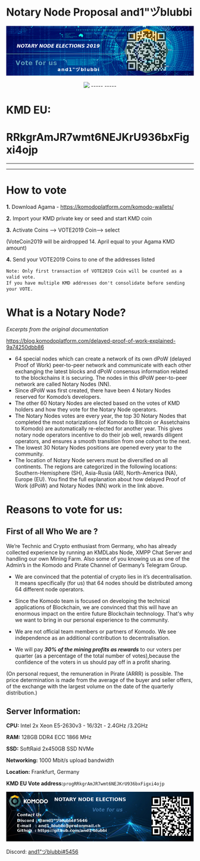 

# **Notary Node Proposal and1"ヅblubbi**














![Banner_1.png](./Banner_1.png)
 


 
<p align="center">
  <img width="350" src="dog.jpg" />
-----
-----
 
# KMD EU:   

# RRkgrAmJR7wmt6NEJKrU936bxFigxi4ojp 

----
----




 
 
 
# How to vote ##
 
**1.** Download Agama - https://komodoplatform.com/komodo-wallets/

**2.** Import your KMD private key or seed and start KMD coin

**3.** Activate Coins --> VOTE2019 Coin--> select

(VoteCoin2019 will be airdropped 14. April equal to your Agama KMD amount)

**4.** Send your VOTE2019 Coins to one of the addresses listed


```
Note: Only first transaction of VOTE2019 Coin will be counted as a valid vote.
If you have multiple KMD addresses don't consolidate before sending your VOTE.
```
 
# What is a Notary Node?

*Excerpts from the original documentation*

https://blog.komodoplatform.com/delayed-proof-of-work-explained-9a74250dbb86
 
* 64 special nodes which can create a network of its own dPoW (delayed Proof of Work) peer-to-peer network and communicate with each other exchanging the latest blocks and dPoW consensus information related to the blockchains it is securing. The nodes in this dPoW peer-to-peer network are called Notary Nodes (NN).
* Since dPoW was first created, there have been 4 Notary Nodes reserved for Komodo’s developers.
* The other 60 Notary Nodes are elected based on the votes of KMD holders and how they vote for the Notary Node operators.
* The Notary Nodes votes are every year, the top 30 Notary Nodes that completed the most notarizations (of Komodo to Bitcoin or Assetchains to Komodo) are automatically re-elected for another year. This gives notary node operators incentive to do their job well, rewards diligent operators, and ensures a smooth transition from one cohort to the next.
* The lowest 30 Notary Nodes positions are opened every year to the community.
* The location of Notary Node servers must be diversified on all continents. The regions are categorized in the following locations: Southern-Hemisphere (SH), Asia-Rusia (AR), North-America (NA), Europe (EU).
You find the full explanation about how delayed Proof of Work (dPoW) and Notary Nodes (NN) work in the link above.
  
 
 
# Reasons to vote for us:


##  First of all Who We are ? 

We’re  Technic and Crypto enthusiast from Germany, who has already collected experience by running an KMDLabs Node, XMPP Chat Server and handling 
our own Mining Farm. Also some of you knowing us as one of the Admin’s in the 
Komodo and Pirate Channel of Germany’s Telegram Group.

* We are convinced that the potential of crypto lies in it’s decentralisation. It means specifically (for us) that 64 nodes should be distributed among 64 different node operators.

* Since the Komodo team is focused on developing the technical applications of  Blockchain, we are convinced that this will have an enormous impact on the entire future Blockchain technology. That's why we want to bring in our personal experience to the community.

* We are not official team members or partners of Komodo. We see independence as an additional contribution to decentralisation.

* We will pay **_30% of the mining profits as rewards_** to our voters per quarter (as a percentage of the total number of votes),because the confidence of the voters in us should pay off in a profit sharing.

(On personal request, the remuneration in Pirate (ARRR) is possible. The price determination is made from the average of the buyer and seller offers, of the exchange with the largest volume on the date of the quarterly distribution.)


## Server Information:

 
**CPU:**          Intel  2x Xeon E5-2630v3 - 16/32t - 2.4GHz /3.2GHz

**RAM:**      128GB DDR4 ECC 1866 MHz

**SSD:**       SoftRaid 2x450GB SSD NVMe

**Networking:**    1000 Mbit/s upload bandwidth

**Location:**     Frankfurt, Germany




**KMD EU Vote address:**```progRRkgrAmJR7wmt6NEJKrU936bxFigxi4ojp ```





![Banner_2.png](./Banner_2.png)

Discord: [and1"ヅblubbi#5456](https://komodoplatform.com/discord)





 



